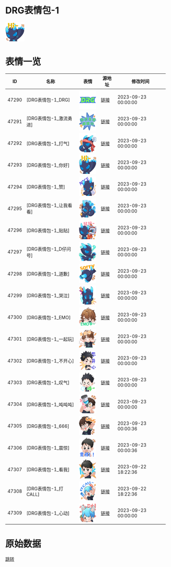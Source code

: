 # DRG表情包-1

<img src="./cover.png" height="60" alt="cover" />

# 表情一览

|ID|名称|表情|源地址|修改时间|
|----|----|----|----|----|
|47290|[DRG表情包-1_DRG]|<img src="./pic/047290_%5BDRG表情包-1_DRG%5D.png" height="60" alt="DRG"/>|[链接](https://i0.hdslb.com/bfs/garb/bbe282947bbd3fcddc4d7f2bbedebfb311add203.png)|2023-09-23 00:00:00|
|47291|[DRG表情包-1_激流勇进]|<img src="./pic/047291_%5BDRG表情包-1_激流勇进%5D.png" height="60" alt="激流勇进"/>|[链接](https://i0.hdslb.com/bfs/garb/33576f5849b163f66a6d6f3f3441e44fd88f4f3a.png)|2023-09-23 00:00:00|
|47292|[DRG表情包-1_打气]|<img src="./pic/047292_%5BDRG表情包-1_打气%5D.png" height="60" alt="打气"/>|[链接](https://i0.hdslb.com/bfs/garb/3a60ccbe1b553c277f38eb1c2468a6c77e555bb5.png)|2023-09-23 00:00:00|
|47293|[DRG表情包-1_你好]|<img src="./pic/047293_%5BDRG表情包-1_你好%5D.png" height="60" alt="你好"/>|[链接](https://i0.hdslb.com/bfs/garb/e412dd69942a9763c3f300341f74adf8f0884f32.png)|2023-09-23 00:00:00|
|47294|[DRG表情包-1_赞]|<img src="./pic/047294_%5BDRG表情包-1_赞%5D.png" height="60" alt="赞"/>|[链接](https://i0.hdslb.com/bfs/garb/6830b3b10678b7fb257391d4dc300fc0bd64c295.png)|2023-09-23 00:00:00|
|47295|[DRG表情包-1_让我看看]|<img src="./pic/047295_%5BDRG表情包-1_让我看看%5D.png" height="60" alt="让我看看"/>|[链接](https://i0.hdslb.com/bfs/garb/ce3eb65e2f2b13b103fc6418f5ebe7fc748eea21.png)|2023-09-23 00:00:00|
|47296|[DRG表情包-1_贴贴]|<img src="./pic/047296_%5BDRG表情包-1_贴贴%5D.png" height="60" alt="贴贴"/>|[链接](https://i0.hdslb.com/bfs/garb/be4efacd8297ffae452400eb23226e00a39317ae.png)|2023-09-23 00:00:00|
|47297|[DRG表情包-1_D仔问号]|<img src="./pic/047297_%5BDRG表情包-1_D仔问号%5D.png" height="60" alt="D仔问号"/>|[链接](https://i0.hdslb.com/bfs/garb/152c839ab669e0809e6640587df8fae1ccd5cc05.png)|2023-09-23 00:00:00|
|47298|[DRG表情包-1_道歉]|<img src="./pic/047298_%5BDRG表情包-1_道歉%5D.png" height="60" alt="道歉"/>|[链接](https://i0.hdslb.com/bfs/garb/796295e169f1304ba2c6bdebb0e8ce783aafefa8.png)|2023-09-23 00:00:00|
|47299|[DRG表情包-1_哭泣]|<img src="./pic/047299_%5BDRG表情包-1_哭泣%5D.png" height="60" alt="哭泣"/>|[链接](https://i0.hdslb.com/bfs/garb/8799dc737df27dc5675d8bbd6bd1c9d3c71de57a.png)|2023-09-23 00:00:00|
|47300|[DRG表情包-1_EMO]|<img src="./pic/047300_%5BDRG表情包-1_EMO%5D.png" height="60" alt="EMO"/>|[链接](https://i0.hdslb.com/bfs/garb/4b38622a97c39b7e37b99573cf76f3c1b1f2f33b.png)|2023-09-23 00:00:00|
|47301|[DRG表情包-1_一起玩]|<img src="./pic/047301_%5BDRG表情包-1_一起玩%5D.png" height="60" alt="一起玩"/>|[链接](https://i0.hdslb.com/bfs/garb/81666a119497a44d5b7ae8a8a8e0c845532bfc19.png)|2023-09-23 00:00:00|
|47302|[DRG表情包-1_不开心]|<img src="./pic/047302_%5BDRG表情包-1_不开心%5D.png" height="60" alt="不开心"/>|[链接](https://i0.hdslb.com/bfs/garb/6a975ee19a4dfd1a111e6d4eb754c01341d1caf4.png)|2023-09-23 00:00:00|
|47303|[DRG表情包-1_叹气]|<img src="./pic/047303_%5BDRG表情包-1_叹气%5D.png" height="60" alt="叹气"/>|[链接](https://i0.hdslb.com/bfs/garb/d01250830b3b32748a6679843955df30f2619f35.png)|2023-09-23 00:00:00|
|47304|[DRG表情包-1_吨吨吨]|<img src="./pic/047304_%5BDRG表情包-1_吨吨吨%5D.png" height="60" alt="吨吨吨"/>|[链接](https://i0.hdslb.com/bfs/garb/eeb6bd2df0b25f47f92ecf31a069d2c4226a2c04.png)|2023-09-23 00:00:00|
|47305|[DRG表情包-1_666]|<img src="./pic/047305_%5BDRG表情包-1_666%5D.png" height="60" alt="666"/>|[链接](https://i0.hdslb.com/bfs/garb/3a6d1a015df1bb76cae0a026677b14a762c93f2d.png)|2023-09-23 00:00:36|
|47306|[DRG表情包-1_震惊]|<img src="./pic/047306_%5BDRG表情包-1_震惊%5D.png" height="60" alt="震惊"/>|[链接](https://i0.hdslb.com/bfs/garb/b1c2bb4f404ee7d5b1e722f004badc62ade24980.png)|2023-09-23 00:00:36|
|47307|[DRG表情包-1_看我]|<img src="./pic/047307_%5BDRG表情包-1_看我%5D.png" height="60" alt="看我"/>|[链接](https://i0.hdslb.com/bfs/garb/efa071dc378cd3490f7670d5eff4ff4b41d0552b.png)|2023-09-22 18:22:36|
|47308|[DRG表情包-1_打CALL]|<img src="./pic/047308_%5BDRG表情包-1_打CALL%5D.png" height="60" alt="打CALL"/>|[链接](https://i0.hdslb.com/bfs/garb/f2a3b4a5c265fa6e6239e19530388487f2740772.png)|2023-09-22 18:22:36|
|47309|[DRG表情包-1_心动]|<img src="./pic/047309_%5BDRG表情包-1_心动%5D.png" height="60" alt="心动"/>|[链接](https://i0.hdslb.com/bfs/garb/9ab265cd18d88fff155aba09867b4634af380d03.png)|2023-09-23 00:00:00|

# 原始数据

[跳转](./raw.json)

